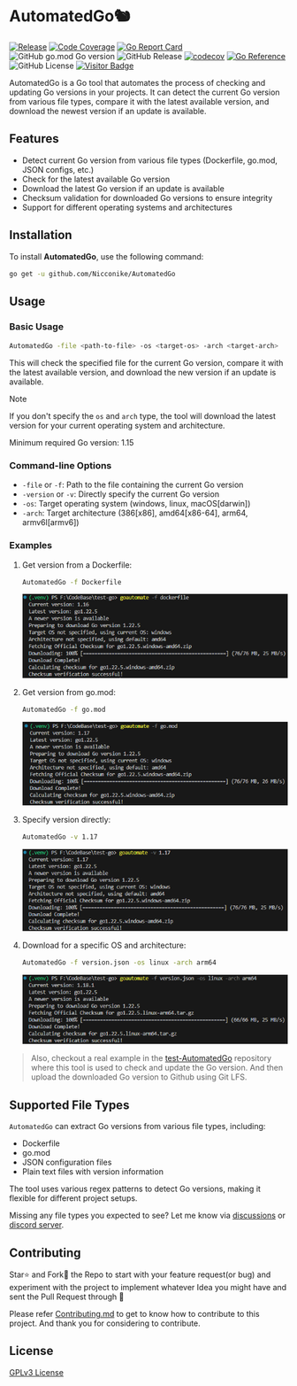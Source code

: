 # AutomatedGo🐿️

[![Release](https://github.com/Nicconike/AutomatedGo/actions/workflows/release.yml/badge.svg)](https://github.com/Nicconike/AutomatedGo/actions/workflows/release.yml)
[![Code Coverage](https://github.com/Nicconike/AutomatedGo/actions/workflows/coverage.yml/badge.svg)](https://github.com/Nicconike/AutomatedGo/actions/workflows/coverage.yml)
[![Go Report Card](https://goreportcard.com/badge/github.com/Nicconike/AutomatedGo)](https://goreportcard.com/report/github.com/Nicconike/AutomatedGo)
![GitHub go.mod Go version](https://img.shields.io/github/go-mod/go-version/nicconike/AutomatedGo)
![GitHub Release](https://img.shields.io/github/v/release/nicconike/AutomatedGo)
[![codecov](https://codecov.io/gh/Nicconike/AutomatedGo/graph/badge.svg?token=MPIX1QLEYJ)](https://codecov.io/gh/Nicconike/AutomatedGo)
[![Go Reference](https://pkg.go.dev/badge/github.com/Nicconike/AutomatedGo.svg)](https://pkg.go.dev/github.com/Nicconike/AutomatedGo)
![GitHub License](https://img.shields.io/github/license/nicconike/AutomatedGo)
[![Visitor Badge](https://badges.pufler.dev/visits/nicconike/AutomatedGo)](https://badges.pufler.dev)

AutomatedGo is a Go tool that automates the process of checking and updating Go versions in your projects. It can detect the current Go version from various file types, compare it with the latest available version, and download the newest version if an update is available.

## Features

- Detect current Go version from various file types (Dockerfile, go.mod, JSON configs, etc.)
- Check for the latest available Go version
- Download the latest Go version if an update is available
- Checksum validation for downloaded Go versions to ensure integrity
- Support for different operating systems and architectures

## Installation

To install **AutomatedGo**, use the following command:
```sh
go get -u github.com/Nicconike/AutomatedGo
```

## Usage

### Basic Usage

```sh
AutomatedGo -file <path-to-file> -os <target-os> -arch <target-arch>
```

This will check the specified file for the current Go version, compare it with the latest available version, and download the new version if an update is available.

> [!NOTE]
> If you don't specify the `os` and `arch` type, the tool will download the latest version for your current operating system and architecture.
>
> Minimum required Go version: 1.15

### Command-line Options

- `-file` or `-f`: Path to the file containing the current Go version
- `-version` or `-v`: Directly specify the current Go version
- `-os`: Target operating system (windows, linux, macOS[darwin])
- `-arch`: Target architecture (386[x86], amd64[x86-64], arm64, armv6l[armv6])

### Examples

1. Get version from a Dockerfile:
	```sh
	AutomatedGo -f Dockerfile
	```
	![Dockerfile Example](https://github.com/Nicconike/AutomatedGo/blob/master/assets/dockerfile_example.png)

2. Get version from go.mod:
	```sh
	AutomatedGo -f go.mod
	```
	![Go Mod Example](https://github.com/Nicconike/AutomatedGo/blob/master/assets/gomod_example.png)

3. Specify version directly:
	```sh
	AutomatedGo -v 1.17
	```
	![Direct Example](https://github.com/Nicconike/AutomatedGo/blob/master/assets/direct_example.png)

4. Download for a specific OS and architecture:
	```sh
	AutomatedGo -f version.json -os linux -arch arm64
	```
	![JSON Example with OS](https://github.com/Nicconike/AutomatedGo/blob/master/assets/json_example_os_arch.png)

> Also, checkout a real example in the [test-AutomatedGo](https://github.com/Nicconike/test-AutomatedGo) repository where this tool is used to check and update the Go version. And then upload the downloaded Go version to Github using Git LFS.

## Supported File Types

`AutomatedGo` can extract Go versions from various file types, including:

- Dockerfile
- go.mod
- JSON configuration files
- Plain text files with version information

The tool uses various regex patterns to detect Go versions, making it flexible for different project setups.

Missing any file types you expected to see? Let me know via [discussions](https://github.com/Nicconike/AutomatedGo/discussions) or [discord server](https://discord.gg/UbetHfu).

## Contributing

Star⭐ and Fork🍴 the Repo to start with your feature request(or bug) and experiment with the project to implement whatever Idea you might have and sent the Pull Request through 🤙

Please refer [Contributing.md](https://github.com/Nicconike/AutomatedGo/blob/master/.github/CONTRIBUTING.md) to get to know how to contribute to this project.
And thank you for considering to contribute.

## License

[GPLv3 License](LICENSE)
